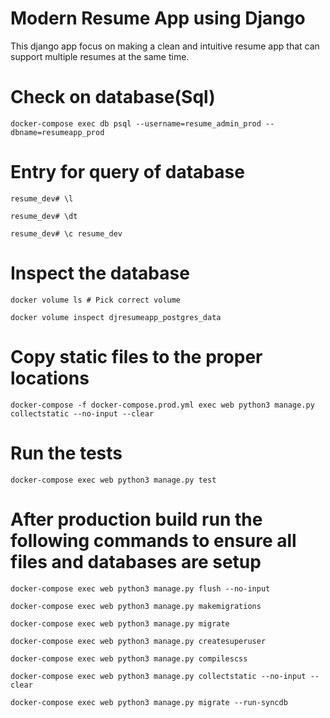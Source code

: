 # Modern Resume App using Django
This django app focus on making a clean and intuitive resume app that can support multiple resumes at the same time.


# Check on database(Sql)
`docker-compose exec db psql --username=resume_admin_prod --dbname=resumeapp_prod`

# Entry for query of database
`resume_dev# \l`

`resume_dev# \dt`

`resume_dev# \c resume_dev`

# Inspect the database
`docker volume ls # Pick correct volume`

`docker volume inspect djresumeapp_postgres_data`

# Copy static files to the proper locations
`docker-compose -f docker-compose.prod.yml exec web python3 manage.py collectstatic --no-input --clear`

# Run the tests
`docker-compose exec web python3 manage.py test`

# After production build run the following commands to ensure all files and databases are setup
`docker-compose exec web python3 manage.py flush --no-input`

`docker-compose exec web python3 manage.py makemigrations`

`docker-compose exec web python3 manage.py migrate`

`docker-compose exec web python3 manage.py createsuperuser`

`docker-compose exec web python3 manage.py compilescss`

`docker-compose exec web python3 manage.py collectstatic --no-input --clear`

`docker-compose exec web python3 manage.py migrate --run-syncdb`
